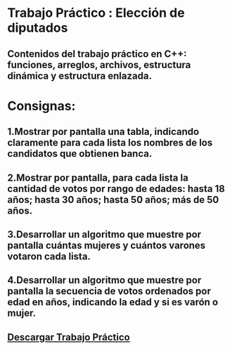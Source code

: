 # **Trabajo Práctico : Elección de diputados**

## Contenidos del trabajo práctico en C++: funciones, arreglos, archivos, estructura dinámica y estructura enlazada.

# Consignas:

## 1.Mostrar por pantalla una tabla, indicando claramente para cada lista los nombres de los candidatos que obtienen banca.
## 2.Mostrar por pantalla, para cada lista la cantidad de votos por rango de edades: hasta 18 años; hasta 30 años; hasta 50 años; más de 50 años.
## 3.Desarrollar un algoritmo que muestre por pantalla cuántas mujeres y cuántos varones votaron cada lista.
## 4.Desarrollar un algoritmo que muestre por pantalla la secuencia de votos ordenados por edad en años, indicando la edad y si es varón o mujer.

## [Descargar Trabajo Práctico](https://mega.nz/file/ebgXmZjK#7HZMIrCTtR-sKBeVZ7qpv8DPf_qbTNpg6DGdk4PbCfA)



